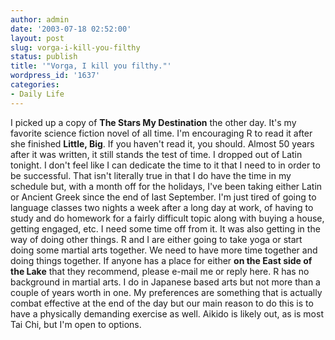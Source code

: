 ```yaml
---
author: admin
date: '2003-07-18 02:52:00'
layout: post
slug: vorga-i-kill-you-filthy
status: publish
title: '"Vorga, I kill you filthy."'
wordpress_id: '1637'
categories:
- Daily Life
---
```


I picked up a copy of **The Stars My Destination** the other day. It's
my favorite science fiction novel of all time. I'm encouraging R to read
it after she finished **Little, Big**. If you haven't read it, you
should. Almost 50 years after it was written, it still stands the test
of time. I dropped out of Latin tonight. I don't feel like I can
dedicate the time to it that I need to in order to be successful. That
isn't literally true in that I do have the time in my schedule but, with
a month off for the holidays, I've been taking either Latin or Ancient
Greek since the end of last September. I'm just tired of going to
language classes two nights a week after a long day at work, of having
to study and do homework for a fairly difficult topic along with buying
a house, getting engaged, etc. I need some time off from it. It was also
getting in the way of doing other things. R and I are either going to
take yoga or start doing some martial arts together. We need to have
more time together and doing things together. If anyone has a place for
either **on the East side of the Lake** that they recommend, please
e-mail me or reply here. R has no background in martial arts. I do in
Japanese based arts but not more than a couple of years worth in one. My
preferences are something that is actually combat effective at the end
of the day but our main reason to do this is to have a physically
demanding exercise as well. Aikido is likely out, as is most Tai Chi,
but I'm open to options.
